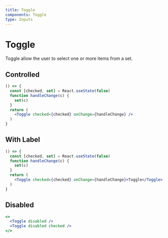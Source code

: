 ```yaml
---
title: Toggle
components: Toggle
type: Inputs
---
```


# Toggle

<p class="description">Toggle allow the user to select one or more items from a set.</p>

## Controlled

```jsx
() => {
  const [checked, set] = React.useState(false)
  function handleChange(c) {
    set(c)
  }
  return (
    <Toggle checked={checked} onChange={handleChange} />
  )
}
```

## With Label

```jsx
() => {
  const [checked, set] = React.useState(false)
  function handleChange(c) {
    set(c)
  }
  return (
    <Toggle checked={checked} onChange={handleChange}>Toggle</Toggle>
  )
}
```

## Disabled

```jsx
<>
  <Toggle disabled />
  <Toggle disabled checked />
</>
```


